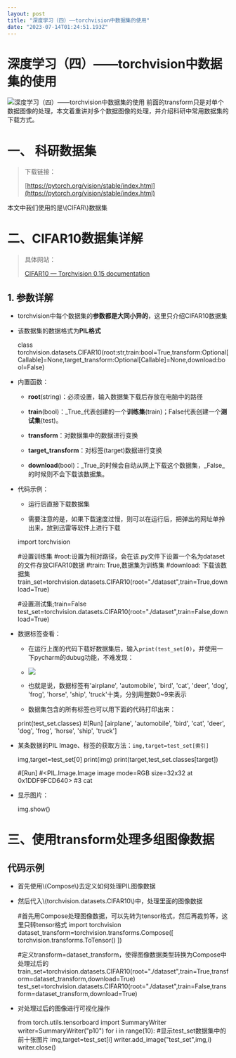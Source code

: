 ```yaml
---
layout: post
title: "深度学习（四）——torchvision中数据集的使用"
date: "2023-07-14T01:24:51.193Z"
---
```

深度学习（四）——torchvision中数据集的使用
===========================

![深度学习（四）——torchvision中数据集的使用](https://img2023.cnblogs.com/blog/2744125/202307/2744125-20230714000735810-1337067482.png) 前面的transform只是对单个数据图像的处理，本文着重讲对多个数据图像的处理，并介绍科研中常用数据集的下载方式。

一、 科研数据集
========

> 下载链接：
> 
> [https://pytorch.org/vision/stable/index.html](https://pytorch.org/vision/stable/index.html)

本文中我们使用的是\\(CIFAR\\)数据集

二、CIFAR10数据集详解
==============

> 具体网站：
> 
> [CIFAR10 — Torchvision 0.15 documentation](https://pytorch.org/vision/stable/generated/torchvision.datasets.CIFAR10.html?highlight=cifar#torchvision.datasets.CIFAR10)

1\. 参数详解
--------

*   torchvision中每个数据集的**参数都是大同小异的**，这里只介绍CIFAR10数据集
    
*   该数据集的数据格式为**PIL格式**
    

    class torchvision.datasets.CIFAR10(root:str,train:bool=True,transform:Optional[Callable]=None,target_transform:Optional[Callable]=None,download:bool=False)
    

*   内置函数：
    
    *   **root**(string)：必须设置，输入数据集下载后存放在电脑中的路径
        
    *   **train**(bool)：_True_代表创建的一个**训练集**(train)；False代表创建一个**测试集**(test)。
        
    *   **transform**：对数据集中的数据进行变换
        
    *   **target\_transform**：对标签(target)数据进行变换
        
    *   **download**(bool)：_True_的时候会自动从网上下载这个数据集，_False_的时候则不会下载该数据集。
        
*   代码示例：
    
    *   运行后直接下载数据集
        
    *   需要注意的是，如果下载速度过慢，则可以在运行后，把弹出的网址单拎出来，放到迅雷等软件上进行下载
        

    import torchvision
    
    #设置训练集
    #root:设置为相对路径，会在该.py文件下设置一个名为dataset的文件存放CIFAR10数据
    #train: True,数据集为训练集
    #download: 下载该数据集
    train_set=torchvision.datasets.CIFAR10(root="./dataset",train=True,download=True)
    
    #设置测试集;train=False
    test_set=torchvision.datasets.CIFAR10(root="./dataset",train=False,download=True)
    

*   数据标签查看：
    
    *   在运行上面的代码下载好数据集后，输入`print(test_set[0)`，并使用一下pycharm的dubug功能，不难发现：
        
    *   ![](https://img2023.cnblogs.com/blog/2744125/202307/2744125-20230713235948322-1532563074.png)
        
    *   也就是说，数据标签有'airplane', 'automobile', 'bird', 'cat', 'deer', 'dog', 'frog', 'horse', 'ship', 'truck'十类，分别用整数0~9来表示
        
    *   数据集包含的所有标签也可以用下面的代码打印出来：
        

    print(test_set.classes)
    #[Run] [airplane', 'automobile', 'bird', 'cat', 'deer', 'dog', 'frog', 'horse', 'ship', 'truck']
    

*   某条数据的PIL Image、标签的获取方法：`img,target=test_set[索引]`

    img,target=test_set[0]
    print(img)
    print(target,test_set.classes[target])
    
    #[Run]
    #<PIL.Image.Image image mode=RGB size=32x32 at 0x1DDF9FCD640>
    #3  cat
    

*   显示图片：

    img.show()
    

三、使用transform处理多组图像数据
=====================

代码示例
----

*   首先使用\\(Compose\\)去定义如何处理PIL图像数据
    
*   然后代入\\(torchvision.datasets.CIFAR10\\)中，处理里面的图像数据
    

    #首先用Compose处理图像数据，可以先转为tensor格式，然后再裁剪等，这里只转tensor格式
    import torchvision
    dataset_transform=torchvision.transforms.Compose([
        torchvision.transforms.ToTensor()
    ])
    
    #定义transform=dataset_transform，使得图像数据类型转换为Compose中处理过后的
    train_set=torchvision.datasets.CIFAR10(root="./dataset",train=True,transform=dataset_transform,download=True)
    test_set=torchvision.datasets.CIFAR10(root="./dataset",train=False,transform=dataset_transform,download=True)
    

*   对处理过后的图像进行可视化操作

    from torch.utils.tensorboard import SummaryWriter
    writer=SummaryWriter("p10")
    for i in range(10): #显示test_set数据集中的前十张图片
        img,target=test_set[i]
        writer.add_image("test_set",img,i)
    writer.close()
